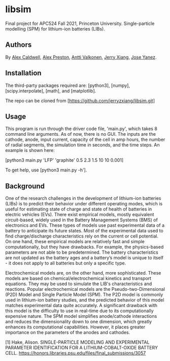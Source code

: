 # libsim
Final project for APC524 Fall 2021, Princeton University. Single-particle modelling (SPM) for lithium-ion batteries (LIBs).

## Authors
By [Alex Caldwell](https://github.com/awcald), [Alex Preston](https://github.com/alexandercpreston), [Antti Valkonen](https://github.com/valkonena), [Jerry Xiang](https://github.com/jerryzxiang), [Jose Yanez](https://github.com/masterjose3000).

## Installation
The third-party packages required are: [python3], [numpy], [scipy.interpolate], [math], and [matplotlib]. 

The repo can be cloned from [https://github.com/jerryzxiang/libsim.git]

## Usage
This program is run through the driver code file, 'main.py', which takes 8 command line arguments. As of now, there is no GUI. The inputs are the cathode, anode, input current, capacity of the cell in amp hours, the number of radial segments, the simulation time in seconds, and the time steps. An example is shown here:

[python3 main.py 'LFP' 'graphite' 0.5 2.3 1.5 10 10 0.001]

To get help, use [python3 main.py -h'].

## Background
One of the research challenges in the development of lithium-ion batteries (LIBs) is to predict their behavior under different operating modes, which is useful for estimating state of charge and state of health of batteries in electric vehicles (EVs). There exist empirical models, mostly equivalent circuit-based, widely used in the Battery Management Systems (BMS) of electronics and EVs. These types of models use past experimental data of a battery to anticipate its future states. Most of the experimental data used to find charge/discharge characteristics rely on the current or cell potential. On one hand, these empirical models are relatively fast and simple computationally, but they have drawbacks. For example, the physics-based parameters are not able to be predetermined. The battery characteristics are not updated as the battery ages and a battery’s model is unique to itself - it does not apply to all batteries but only a specific type.

Electrochemical models are, on the other hand, more sophisticated. These models are based on chemical/electrochemical kinetics and transport equations. They may be used to simulate the LIB's characteristics and reactions. Popular electrochemical models are the Pseudo-two-Dimensional (P2D) Model and Single Particle Model (SPM). The P2D model is commonly used in lithium-ion battery studies, and the predicted behavior of this model matches experimental data quite accurately. A significant drawback with this model is the difficulty to use in real-time due to its computationally expensive nature. The SPM model simplifies anode/cathode interactions and reduces the dimensionality down to one dimension, which greatly enhances its computational capabilities. However, it places greater importance on the parameters of the anodes and cathodes.


[1] Hake, Alison. SINGLE-PARTICLE MODELING AND EXPERIMENTAL PARAMETER IDENTIFICATION FOR A LITHIUM-COBALT-OXIDE BATTERY CELL. https://honors.libraries.psu.edu/files/final_submissions/3057